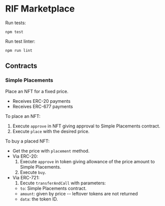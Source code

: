 # RIF Marketplace

Run tests:
```
npm test
```

Run test linter:
```
npm run lint
```

## Contracts

### Simple Placements

Place an NFT for a fixed price.

- Receives ERC-20 payments
- Receives ERC-677 payments

To place an NFT:
1. Execute `approve` in NFT giving approval to Simple Placements contract.
2. Execute `place` with the desired price.

To buy a placed NFT:
- Get the price with `placement` method.
- Via ERC-20:
  1. Execute `approve` in token giving allowance of the price amount to Simple Placements.
  2. Execute `buy`.
- Via ERC-721:
  1. Eecute `transferAndCall` with parameters:
    - `to`: Simple Placements contract.
    - `amount`: given by price -- leftover tokens are not returned
    - `data`: the token ID.
